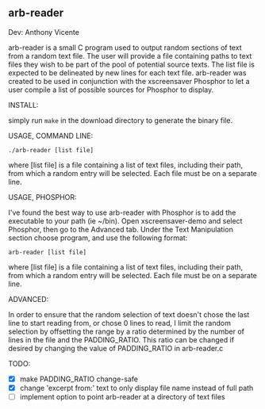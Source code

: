 arb-reader
-----------
Dev: Anthony Vicente

arb-reader is a small C program used to output random sections of text from a random text file. The user will provide a file containing paths to text files they wish to be part of the pool of potential source texts. The list file is expected to be delineated by new lines for each text file. arb-reader was created to be used in conjunction with the xscreensaver Phosphor to let a user compile a list of possible sources for Phosphor to display.

INSTALL:

simply run ```make``` in the download directory to generate the binary file.

USAGE, COMMAND LINE:

    ./arb-reader [list file]

where [list file] is a file containing a list of text files, including their path, from which a random entry will be selected. Each file must be on a separate line.

USAGE, PHOSPHOR:

I've found the best way to use arb-reader with Phosphor is to add the executable to your path (ie ~/bin). Open xscreensaver-demo and select Phosphor, then go to the Advanced tab. Under the Text Manipulation section choose program, and use the following format:

    arb-reader [list file]

where [list file] is a file containing a list of text files, including their path, from which a random entry will be selected. Each file must be on a separate line.

ADVANCED:

In order to ensure that the random selection of text doesn't chose the last line to start reading from, or chose 0 lines to read, I limit the random selection by offsetting the range by a ratio determined by the number of lines in the file and the PADDING_RATIO. This ratio can be changed if desired by changing the value of PADDING_RATIO in arb-reader.c

TODO:

- [x] make PADDING_RATIO change-safe
- [x] change 'excerpt from:' text to only display file name instead of full path
- [ ] implement option to point arb-reader at a directory of text files
